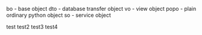 bo - base object
dto - database transfer object
vo - view object
popo - plain ordinary python object
so - service object

test
test2
test3
test4